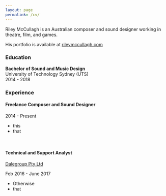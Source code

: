 ```yaml
---
layout: page
permalink: /cv/
---
```


Riley McCullagh is an Australian composer and sound designer working in theatre, film, and games.

His portfolio is available at [rileymccullagh.com](http://rileymccullagh.com)

### Education

<div class="greybox">

<h4 style="margin: 0px">Bachelor of Sound and Music Design</h4>
University of Technology Sydney (UTS)
<br>
2014 - 2018                    

</div>

### Experience
<div class="greybox" style="margin: 0px">
<h4>Freelance Composer and Sound Designer</h4>

2014 - Present
<ul>
<li>this </li>
<li> that </li>
</ul>

</div>

<br>

<div class="greybox" style="margin: 0px">
<h4>Technical and Support Analyst</h4>

<a href="http://dalegroup.net/">Dalegroup Pty Ltd</a>

Feb 2016 - June 2017

<ul>
<li>Otherwise</li>
<li>that</li>
<ul>

</div>
